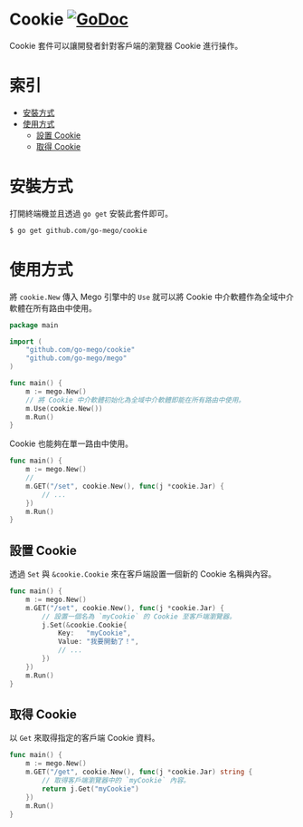# Cookie [![GoDoc](https://godoc.org/github.com/go-mego/cookie?status.svg)](https://godoc.org/github.com/go-mego/cookie)

Cookie 套件可以讓開發者針對客戶端的瀏覽器 Cookie 進行操作。

# 索引

* [安裝方式](#安裝方式)
* [使用方式](#使用方式)
	* [設置 Cookie](#設置Cookie)
	* [取得 Cookie](#取得Cookie)

# 安裝方式

打開終端機並且透過 `go get` 安裝此套件即可。

```bash
$ go get github.com/go-mego/cookie
```

# 使用方式

將 `cookie.New` 傳入 Mego 引擎中的 `Use` 就可以將 Cookie 中介軟體作為全域中介軟體在所有路由中使用。

```go
package main

import (
	"github.com/go-mego/cookie"
	"github.com/go-mego/mego"
)

func main() {
	m := mego.New()
	// 將 Cookie 中介軟體初始化為全域中介軟體即能在所有路由中使用。
	m.Use(cookie.New())
	m.Run()
}
```

Cookie 也能夠在單一路由中使用。

```go
func main() {
	m := mego.New()
	//
	m.GET("/set", cookie.New(), func(j *cookie.Jar) {
		// ...
	})
	m.Run()
}
```

## 設置 Cookie

透過 `Set` 與 `&cookie.Cookie` 來在客戶端設置一個新的 Cookie 名稱與內容。

```go
func main() {
	m := mego.New()
	m.GET("/set", cookie.New(), func(j *cookie.Jar) {
		// 設置一個名為 `myCookie` 的 Cookie 至客戶端瀏覽器。
		j.Set(&cookie.Cookie{
			Key:   "myCookie",
			Value: "我要開動了！",
			// ...
		})
	})
	m.Run()
}
```

## 取得 Cookie

以 `Get` 來取得指定的客戶端 Cookie 資料。

```go
func main() {
	m := mego.New()
	m.GET("/get", cookie.New(), func(j *cookie.Jar) string {
		// 取得客戶端瀏覽器中的 `myCookie` 內容。
		return j.Get("myCookie")
	})
	m.Run()
}
```